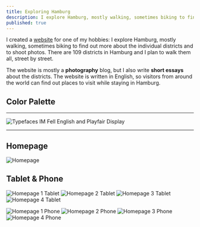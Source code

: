 ```yaml
---
title: Exploring Hamburg
description: I explore Hamburg, mostly walking, sometimes biking to find out more about the individual districts and to shoot photos.
published: true
---
```


<Row variant="bigLeft" marginBottom>

I created a [website](https://hamburg.stefanimhoff.de/) for one of my hobbies: I explore Hamburg, mostly walking, sometimes biking to find out more about the individual districts and to shoot photos. There are 109 districts in Hamburg and I plan to walk them all, street by street.

The website is mostly a **photography** blog, but I also write **short essays** about the districts. The website is written in English, so visitors from around the world can find out places to visit while staying in Hamburg.

</Row>

<Row variant="fullsize" marginBottom>

## Color Palette

</Row>

<Row variant="variable" minWidth="10rem" marginBottom>

<ColorSwatch color="#000000" />
<ColorSwatch color="#1E2433" />
<ColorSwatch color="#253358" />
<ColorSwatch color="#42413F" />
<ColorSwatch color="#C19755" />
<ColorSwatch color="#FFFFFF" />

</Row>

---

<Row variant="variable" horizontal="center" maxWidth="50vw" marginBottom>

![Typefaces IM Fell English and Playfair Display](./images/hamburg-blog-typefaces.svg)

</Row>

---

<Row variant="center" marginBottom>

## Homepage

</Row>

<Row variant="center" marginBottom>

![Homepage](./images/hamburg-blog-homepage.jpg)

</Row>

<Row variant="center" marginBottom>

## Tablet & Phone

</Row>

<Row variant="variable" marginBottom>

![Homepage 1 Tablet](./images/hamburg-blog-mobile-tablet-1.jpg)
![Homepage 2 Tablet](./images/hamburg-blog-mobile-tablet-2.jpg)
![Homepage 3 Tablet](./images/hamburg-blog-mobile-tablet-3.jpg)
![Homepage 4 Tablet](./images/hamburg-blog-mobile-tablet-4.jpg)

</Row>

<Row variant="variable">

![Homepage 1 Phone](./images/hamburg-blog-mobile-phone-1.jpg)
![Homepage 2 Phone](./images/hamburg-blog-mobile-phone-2.jpg)
![Homepage 3 Phone](./images/hamburg-blog-mobile-phone-3.jpg)
![Homepage 4 Phone](./images/hamburg-blog-mobile-phone-4.jpg)

</Row>
